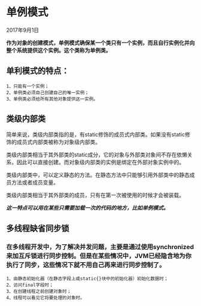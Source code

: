 # 单例模式

2017年9月1日 

**作为对象的创建模式，单例模式确保某一个类只有一个实例，而且自行实例化并向整个系统提供这个实例。这个类称为单例类。**

## 单利模式的特点：

	1、只能有一个实例；
	2、单例类必须自己创建自己的唯一实例；
	3、单例类必须给所有其他对象提供这一实例。

## 类级内部类

简单来说，类级内部类指的是，有static修饰的成员式内部类。如果没有static修饰的成员式内部类被称为对象级内部类。

类级内部类相当于其外部类的static成分，它的对象与外部类对象间不存在依懒关系，因此可以直接创建。而对象级内部类的实例是绑定在外部对象实例中的。

类级内部类中，可以定义静态的方法。在静态方法中只能够引用外部类中的静态成员方法或者成员变量。

类级内部类相当于其外部类的成员，只有在第一次被使用的时候才会被装载。

***这一特点可以用在某些只需要加载一次的代码的地方，比如单例模式。***

## 多线程缺省同步锁

### 在多线程开发中，为了解决并发问题，主要是通过使用synchronized来加互斥锁进行同步控制。但是在某些情况中，JVM已经隐含地为你执行了同步，这些情况下就不用自己再来进行同步控制了。

    1、由静态初始化器（在静态字段上或static{}块中的初始化器）初始化数据时；
    2、访问final字段时；
    3、在创建线程之前创建对象时；
    4、线程可以看见它将要处理的对象时。
